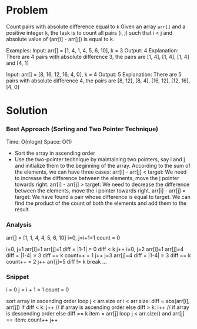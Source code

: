 # Problem
Count pairs with absolute difference equal to `k`
Given an array `arr[]` and a positive integer `k`, 
the task is to count all pairs (i, j) such that i < j and absolute value of (arr[i] - arr[j]) is equal to k. 

Examples: 
Input: arr[] = [1, 4, 1, 4, 5, 6, 10], k = 3
Output: 4
Explanation: There are 4 pairs with absolute difference 3, the pairs are [1, 4], [1, 4], [1, 4] and [4, 1]

Input: arr[] = [8, 16, 12, 16, 4, 0], k = 4
Output: 5
Explanation: There are 5 pairs with absolute difference 4, the pairs are [8, 12], [8, 4], [16, 12], [12, 16], [4, 0]

# Solution
### Best Approach (Sorting and Two Pointer Technique)
Time: O(nlogn)
Space: O(1)

- Sort the array in ascending order
- Use the two-pointer technique by maintaining two pointers, say i and j and initialize them to the beginning of the array.
  According to the sum of the elements, we can have three cases:
	arr[i] - arr[j] < target: We need to increase the difference between the elements, move the j pointer towards right.
	arr[i] - arr[j] > target: We need to decrease the difference between the elements, move the i pointer towards right.
	arr[i] - arr[j] = target: We have found a pair whose difference is equal to target. We can find the product of the count of both the elements and add them to the result.

### Analysis
arr[] = [1, 1, 4, 4, 5, 6, 10]
i=0, j=i+1=1
count = 0

i=0, j=1
	arr[i]=1
	arr[j]=1
	diff = |1-1| = 0
	diff < k
		j++
i=0, j=2
	arr[i]=1
	arr[j]=4
	diff = |1-4| = 3
	diff == k
		count++ = 1
		j++
			j=3
			arr[j]=4
			diff = |1-4| = 3
			diff == k
				count++ = 2
			j++
			arr[j]=5
			diff != k
				break
...

### Snippet
i = 0
j = i + 1 = 1
count = 0

sort array in ascending order
loop j < arr.size or i < arr.size:
	diff = abs(arr[i], arr[j])
	if diff < k:
		j++		// if array is ascending order
	else diff > k:
		i++		// if array is descending order
	else diff == k
		item = arr[j]
		loop j < arr.size() and arr[j] == item:
			count++
			j++